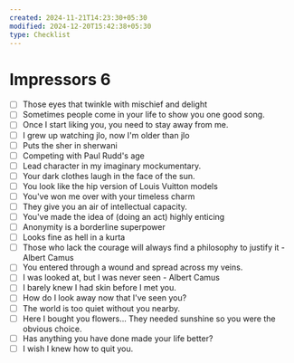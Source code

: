 ```yaml
---
created: 2024-11-21T14:23:30+05:30
modified: 2024-12-20T15:42:38+05:30
type: Checklist
---
```


# Impressors 6

- [ ] Those eyes that twinkle with mischief and delight
- [ ] Sometimes people come in your life to show you one good song.
- [ ] Once I start liking you, you need to stay away from me.
- [ ] I grew up watching jlo, now I'm older than jlo
- [ ] Puts the sher in sherwani
- [ ] Competing with Paul Rudd's age
- [ ] Lead character in my imaginary mockumentary.
- [ ] Your dark clothes laugh in the face of the sun.
- [ ] You look like the hip version of Louis Vuitton models
- [ ] You've won me over with your timeless charm
- [ ] They give you an air of intellectual capacity.
- [ ] You've made the idea of (doing an act) highly enticing
- [ ] Anonymity is a borderline superpower
- [ ] Looks fine as hell in a kurta
- [ ] Those who lack the courage will always find a philosophy to justify it - Albert Camus
- [ ] You entered through a wound and spread across my veins.
- [ ] I was looked at, but I was never seen - Albert Camus
- [ ] I barely knew I had skin before I met you.
- [ ] How do I look away now that I've seen you?
- [ ] The world is too quiet without you nearby.
- [ ] Here I bought you flowers... They needed sunshine so you were the obvious choice.
- [ ] Has anything you have done made your life better?
- [ ] I wish I knew how to quit you.
